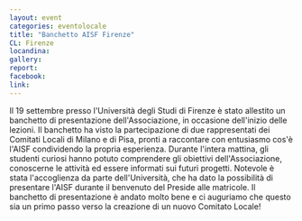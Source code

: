 ```yaml
---
layout: event
categories: eventolocale
title: "Banchetto AISF Firenze"
CL: Firenze
locandina:
gallery: 
report:
facebook: 
link:
---
```


Il 19 settembre presso l'Università degli Studi di Firenze è stato allestito un banchetto di presentazione dell'Associazione, in occasione dell'inizio delle lezioni. Il banchetto ha visto la partecipazione di due rappresentati dei Comitati Locali di Milano e di Pisa, pronti a raccontare con entusiasmo cos'è l'AISF condividendo la propria esperienza. 
Durante l'intera mattina, gli studenti curiosi hanno potuto comprendere gli obiettivi dell'Associazione, conoscerne le attività ed essere informati  sui futuri progetti.
Notevole è stata l'accoglienza da parte dell'Università, che ha dato la possibilità di presentare l'AISF durante il benvenuto del Preside alle matricole.
Il banchetto di presentazione è andato molto bene e ci auguriamo che questo sia un primo passo verso la creazione di un nuovo Comitato Locale!
